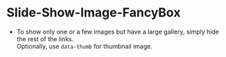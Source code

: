 # Slide-Show-Image-FancyBox

- To show only one or a few images but have a large gallery, simply hide the rest of the links. <br />
  Optionally, use <code>data-thumb</code> for thumbnail image.
